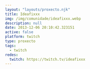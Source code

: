 ```yaml
---
layout: "layouts/proxecto.njk"
title: Ideafixxx
img: /img/comunidade/ideafixxx.webp
description: null
date: 2013-12-06 20:10:42.323151
active: false
platform: twitch
type: proxecto
tags:
  - twitch
redes:
  twitch: https://twitch.tv/ideafixxx
---
```

